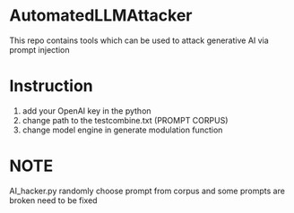 # AutomatedLLMAttacker
This repo contains tools which can be used to attack generative AI via prompt injection

# Instruction
1. add your OpenAI key in the python
2. change path to the testcombine.txt (PROMPT CORPUS)
3. change model engine in generate modulation function
   
# NOTE
AI_hacker.py randomly choose prompt from corpus and some prompts are broken need to be fixed
